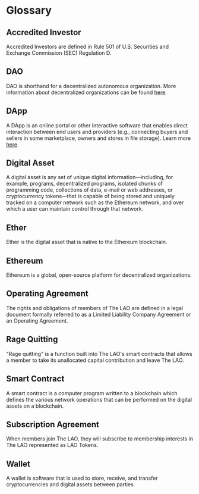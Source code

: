 # Glossary

## Accredited Investor

Accredited Investors are defined in Rule 501 of U.S. Securities and Exchange Commission (SEC) Regulation D.

## DAO

DAO is shorthand for a decentralized autonomous organization. More information about decentralized organizations can be found [here](https://wiki.p2pfoundation.net/Decentralized_Autonomous_Organization).

## DApp

A DApp is an online portal or other interactive software that enables direct interaction between end users and providers (e.g., connecting buyers and sellers in some marketplace, owners and stores in file storage). Learn more [here](https://blockgeeks.com/guides/dapps/).

## Digital Asset

A digital asset is any set of unique digital information&mdash;including, for example, programs, decentralized programs, isolated chunks of programming code, collections of data, e-mail or web addresses, or cryptocurrency tokens&mdash;that is capable of being stored and uniquely tracked on a computer network such as the Ethereum network, and over which a user can maintain control through that network.

## Ether

Ether is the digital asset that is native to the Ethereum blockchain.

## Ethereum

Ethereum is a global, open-source platform for decentralized organizations.

## Operating Agreement

The rights and obligations of members of The LAO are defined in a legal document formally referred to as a Limited Liability Company Agreement or an Operating Agreement.

## Rage Quitting

"Rage quitting" is a function built into The LAO's smart contracts that allows a member to take its unallocated capital contribution and leave The LAO.

## Smart Contract

A smart contract is a computer program written to a blockchain which defines the various network operations that can be performed on the digital assets on a blockchain.

## Subscription Agreement

When members join The LAO, they will subscribe to membership interests in The LAO represented as LAO Tokens.

## Wallet

A wallet is software that is used to store, receive, and transfer cryptocurrencies and digital assets between parties.
